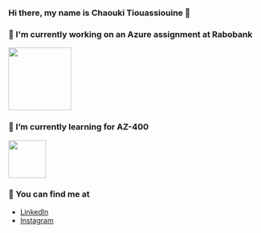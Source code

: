 ### Hi there, my name is Chaouki Tiouassiouine 👋

### 👷 I'm currently working on an Azure assignment at Rabobank 
<img src="https://werkenbijopencirclesolutions.nl/wp-content/uploads/2018/06/rabobank-logo.png" width = "125" />

### 🌱 I’m currently learning for AZ-400
<img src="https://docs.microsoft.com/en-us/media/learn/certification/badges/microsoft-certified-expert-badge.svg" width = "75"/>

### 🔭 You can find me at

- [LinkedIn](https://www.linkedin.com/in/chaouki-tiouassiouine/)
- [Instagram](https://www.instagram.com/chaouki.t/)



